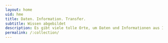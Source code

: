 ```yaml
---
layout: home
uid: hme
title: Daten. Information. Transfer.
subtitle: Wissen abgebildet
description: Es gibt viele tolle Orte, um Daten und Informationen aus Ihrem Wissensbereich zu nutzen und auszutauschen. Bei kmapper geht es darum, Ihr Projekt mithilfe dieser Technologien zum digitalen Leben zu erwecken.
permalink: /:collection/
---
```

